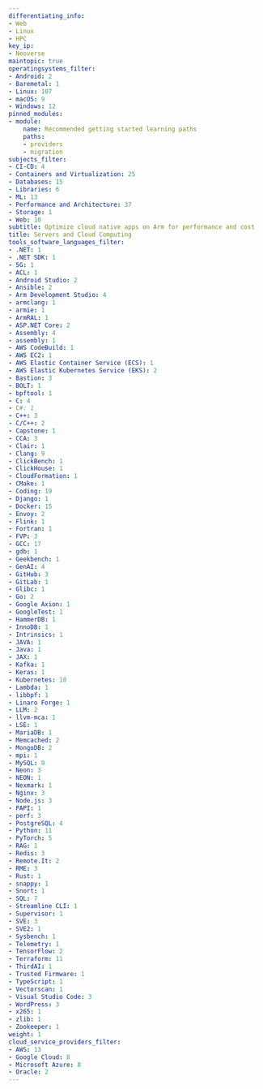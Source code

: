 ```yaml
---
differentiating_info:
- Web
- Linux
- HPC
key_ip:
- Neoverse
maintopic: true
operatingsystems_filter:
- Android: 2
- Baremetal: 1
- Linux: 107
- macOS: 9
- Windows: 12
pinned_modules:
- module:
    name: Recommended getting started learning paths
    paths:
    - providers
    - migration
subjects_filter:
- CI-CD: 4
- Containers and Virtualization: 25
- Databases: 15
- Libraries: 6
- ML: 13
- Performance and Architecture: 37
- Storage: 1
- Web: 10
subtitle: Optimize cloud native apps on Arm for performance and cost
title: Servers and Cloud Computing
tools_software_languages_filter:
- .NET: 1
- .NET SDK: 1
- 5G: 1
- ACL: 1
- Android Studio: 2
- Ansible: 2
- Arm Development Studio: 4
- armclang: 1
- armie: 1
- ArmRAL: 1
- ASP.NET Core: 2
- Assembly: 4
- assembly: 1
- AWS CodeBuild: 1
- AWS EC2: 1
- AWS Elastic Container Service (ECS): 1
- AWS Elastic Kubernetes Service (EKS): 2
- Bastion: 3
- BOLT: 1
- bpftool: 1
- C: 4
- C#: 1
- C++: 3
- C/C++: 2
- Capstone: 1
- CCA: 3
- Clair: 1
- Clang: 9
- ClickBench: 1
- ClickHouse: 1
- CloudFormation: 1
- CMake: 1
- Coding: 19
- Django: 1
- Docker: 15
- Envoy: 2
- Flink: 1
- Fortran: 1
- FVP: 3
- GCC: 17
- gdb: 1
- Geekbench: 1
- GenAI: 4
- GitHub: 3
- GitLab: 1
- Glibc: 1
- Go: 2
- Google Axion: 1
- GoogleTest: 1
- HammerDB: 1
- InnoDB: 1
- Intrinsics: 1
- JAVA: 1
- Java: 1
- JAX: 1
- Kafka: 1
- Keras: 1
- Kubernetes: 10
- Lambda: 1
- libbpf: 1
- Linaro Forge: 1
- LLM: 2
- llvm-mca: 1
- LSE: 1
- MariaDB: 1
- Memcached: 2
- MongoDB: 2
- mpi: 1
- MySQL: 9
- Neon: 3
- NEON: 1
- Nexmark: 1
- Nginx: 3
- Node.js: 3
- PAPI: 1
- perf: 3
- PostgreSQL: 4
- Python: 11
- PyTorch: 5
- RAG: 1
- Redis: 3
- Remote.It: 2
- RME: 3
- Rust: 1
- snappy: 1
- Snort: 1
- SQL: 7
- Streamline CLI: 1
- Supervisor: 1
- SVE: 3
- SVE2: 1
- Sysbench: 1
- Telemetry: 1
- TensorFlow: 2
- Terraform: 11
- ThirdAI: 1
- Trusted Firmware: 1
- TypeScript: 1
- Vectorscan: 1
- Visual Studio Code: 3
- WordPress: 3
- x265: 1
- zlib: 1
- Zookeeper: 1
weight: 1
cloud_service_providers_filter:
- AWS: 13
- Google Cloud: 8
- Microsoft Azure: 8
- Oracle: 2
---
```


